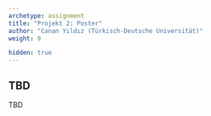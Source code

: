 ```yaml
---
archetype: assignment
title: "Projekt 2: Poster"
author: "Canan Yıldız (Türkisch-Deutsche Universität)"
weight: 9

hidden: true
---
```




## TBD

TBD
